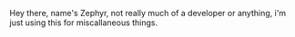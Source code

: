 Hey there, name's Zephyr, not really much of a developer or anything, i'm just using this for miscallaneous things.
